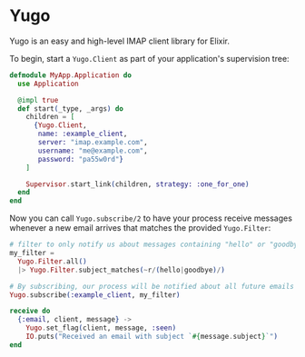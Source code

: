 # Yugo

Yugo is an easy and high-level IMAP client library for Elixir.


To begin, start a `Yugo.Client` as part of your application's supervision tree:
```elixir
defmodule MyApp.Application do
  use Application

  @impl true
  def start(_type, _args) do
    children = [
      {Yugo.Client,
       name: :example_client,
       server: "imap.example.com",
       username: "me@example.com",
       password: "pa55w0rd"}
    ]

    Supervisor.start_link(children, strategy: :one_for_one)
  end
end
```

Now you can call `Yugo.subscribe/2` to have your process receive messages whenever a new email arrives that matches the provided `Yugo.Filter`:

```elixir
# filter to only notify us about messages containing "hello" or "goodbye" in the subject:
my_filter =
  Yugo.Filter.all()
  |> Yugo.Filter.subject_matches(~r/(hello|goodbye)/)

# By subscribing, our process will be notified about all future emails that match the filter.
Yugo.subscribe(:example_client, my_filter)

receive do
  {:email, client, message} ->
    Yugo.set_flag(client, message, :seen)
    IO.puts("Received an email with subject `#{message.subject}`")
end
```
